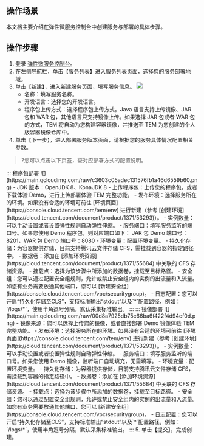 ## 操作场景

本文档主要介绍在弹性微服务控制台中创建服务与部署的具体步骤。

## 操作步骤

1. 登录 [弹性微服务控制台](https://console.cloud.tencent.com/tem)。
2. 在左侧导航栏，单击【服务列表】进入服务列表页面，选择您的服务部署地域。
3. 单击【新建】，进入新建服务页面，填写服务信息。
   ![](https://main.qcloudimg.com/raw/a734a55c6c2c98294fa9da59efc873b5.png)
   - 名称：填写服务名称。
   - 开发语言：选择您的开发语言。
   - 程序包上传方式：选择程序包上传方式。Java 语言支持上传镜像、JAR 包和 WAR 包，其他语言只支持镜像上传。如果选择 JAR 包或者 WAR 包的方式，TEM 将自动为您构建容器镜像，并推送至 TEM 为您创建的个人版容器镜像仓库中。
4. 单击【下一步】，进入部署服务版本页面，请根据您的服务具体情况配置相关参数。
>?您可以点击以下页签，查对应部署方式的配置说明。
<dx-tabs>
::: 程序包部署
![](https://main.qcloudimg.com/raw/c3603c05adec131576fb1a46d6559b60.png)
- JDK 版本：OpenJDK 8、KonaJDK 8
- 上传程序包：上传您的程序包，或者下载体验 Demo，进行上传部署体验 TEM 完整功能。
- 发布环境：选择服务所在的环境。如果没有合适的环境可前往 [环境页面](https://console.cloud.tencent.com/tem/env) 进行新建（参考 [创建环境](https://cloud.tencent.com/document/product/1371/53293)）。
- 实例数量：可以手动设置或者设置弹性规则自动弹性伸缩。
- 服务端口：填写服务监听的端口号。如果您使用 Demo 程序包，则对应端口如下：
 JAR 包 Demo 端口号：8201，WAR 包 Demo 端口号：8080
- 环境变量：配置环境变量。
- 持久化存储：为容器提供存储，目前支持腾讯云文件存储 CFS，需挂载到容器的指定路径中。
 - 数据卷：添加在 [添加环境资源](https://cloud.tencent.com/document/product/1371/55684) 中关联的 CFS 存储资源。
 - 挂载点：选择为该步骤中所添加的数据卷，挂载至目标路径。
- 安全组：您可以通过配置安全组规则，允许或禁止安全组内的实例的出流量和入流量。如您有业务需要放通其他端口，您可以 [新建安全组](https://console.cloud.tencent.com/vpc/securitygroup)。
- 日志配置：您可以开启“持久化存储至CLS”，支持标准输出“stdout”以及`*`配置路径，例如：`/logs/*`，使用半角逗号分隔，默认采集标准输出。
:::
::: 镜像部署
![](https://main.qcloudimg.com/raw/00d8a7925db75c66ba6f422f4d94cf0d.png)
- 镜像来源：您可以选择上传您的镜像，或者直接部署 Demo 镜像体验 TEM 完整功能。
- 发布环境：选择服务所在的环境。如果没有合适的环境可前往 [环境页面](https://console.cloud.tencent.com/tem/env) 进行新建（参考 [创建环境](https://cloud.tencent.com/document/product/1371/53293)）。
- 实例数量：可以手动设置或者设置弹性规则自动弹性伸缩。
- 服务端口：填写服务监听的端口号。如果您使用 Demo 镜像，监听端口自动填充，无需填写。
- 环境变量：配置环境变量。
- 持久化存储：为容器提供存储，目前支持腾讯云文件存储 CFS，需挂载到容器的指定路径中。
 - 数据卷：添加在 [添加环境资源](https://cloud.tencent.com/document/product/1371/55684) 中关联的 CFS 存储资源。
 - 挂载点：选择为该步骤中所添加的数据卷，挂载至目标路径。
- 安全组：您可以通过配置安全组规则，允许或禁止安全组内的实例的出流量和入流量。如您有业务需要放通其他端口，您可以 [新建安全组](https://console.cloud.tencent.com/vpc/securitygroup)。
- 日志配置：您可以开启“持久化存储至CLS”，支持标准输出“stdout”以及`*`配置路径，例如：`/logs/*`，使用半角逗号分隔，默认采集标准输出。
:::
</dx-tabs>
5. 单击【提交】，完成创建。

